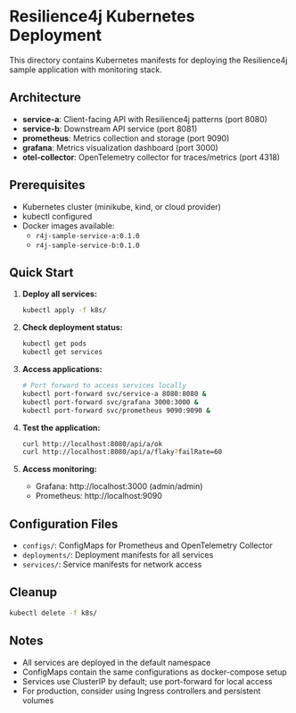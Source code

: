 # Resilience4j Kubernetes Deployment

This directory contains Kubernetes manifests for deploying the Resilience4j sample application with monitoring stack.

## Architecture

- **service-a**: Client-facing API with Resilience4j patterns (port 8080)
- **service-b**: Downstream API service (port 8081)
- **prometheus**: Metrics collection and storage (port 9090)
- **grafana**: Metrics visualization dashboard (port 3000)
- **otel-collector**: OpenTelemetry collector for traces/metrics (port 4318)

## Prerequisites

- Kubernetes cluster (minikube, kind, or cloud provider)
- kubectl configured
- Docker images available:
  - `r4j-sample-service-a:0.1.0`
  - `r4j-sample-service-b:0.1.0`

## Quick Start

1. **Deploy all services:**
   ```bash
   kubectl apply -f k8s/
   ```

2. **Check deployment status:**
   ```bash
   kubectl get pods
   kubectl get services
   ```

3. **Access applications:**
   ```bash
   # Port forward to access services locally
   kubectl port-forward svc/service-a 8080:8080 &
   kubectl port-forward svc/grafana 3000:3000 &
   kubectl port-forward svc/prometheus 9090:9090 &
   ```

4. **Test the application:**
   ```bash
   curl http://localhost:8080/api/a/ok
   curl http://localhost:8080/api/a/flaky?failRate=60
   ```

5. **Access monitoring:**
   - Grafana: http://localhost:3000 (admin/admin)
   - Prometheus: http://localhost:9090

## Configuration Files

- `configs/`: ConfigMaps for Prometheus and OpenTelemetry Collector
- `deployments/`: Deployment manifests for all services
- `services/`: Service manifests for network access

## Cleanup

```bash
kubectl delete -f k8s/
```

## Notes

- All services are deployed in the default namespace
- ConfigMaps contain the same configurations as docker-compose setup
- Services use ClusterIP by default; use port-forward for local access
- For production, consider using Ingress controllers and persistent volumes